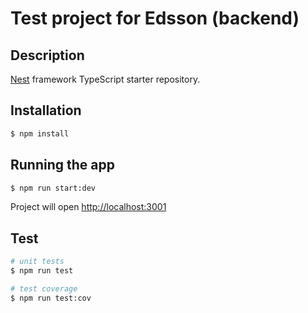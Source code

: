# Test project for Edsson (backend)

## Description

[Nest](https://github.com/nestjs/nest) framework TypeScript starter repository.

## Installation

```bash
$ npm install
```

## Running the app

```bash
$ npm run start:dev
```

Project will open [http://localhost:3001](http://localhost:3001)


## Test

```bash
# unit tests
$ npm run test

# test coverage
$ npm run test:cov
```
